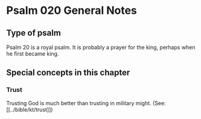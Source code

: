 # Psalm 020 General Notes
## Type of psalm

Psalm 20 is a royal psalm. It is probably a prayer for the king, perhaps when he first became king.

## Special concepts in this chapter
### Trust
Trusting God is much better than trusting in military might. (See: [[../bible/kt/trust]])